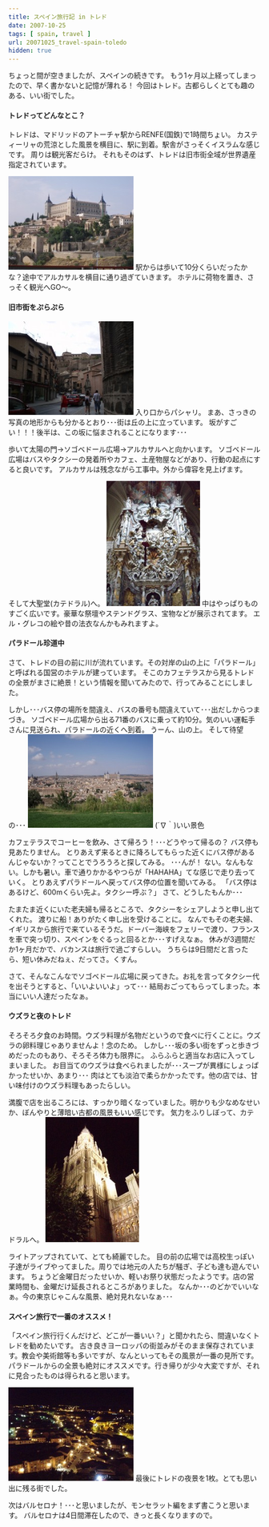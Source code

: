 ```yaml
---
title: スペイン旅行記 in トレド
date: 2007-10-25
tags: [ spain, travel ]
url: 20071025_travel-spain-toledo
hidden: true
---
```

ちょっと間が空きましたが、スペインの続きです。
もう1ヶ月以上経ってしまったので、早く書かないと記憶が薄れる！
今回はトレド。古都らしくとても趣のある、いい街でした。
<!--more-->

<h4>トレドってどんなとこ？</h4>
トレドは、マドリッドのアトーチャ駅からRENFE(国鉄)で1時間ちょい。
カスティーリャの荒涼とした風景を横目に、駅に到着。駅舎がさっそくイスラムな感じです。
周りは観光客だらけ。
それもそのはず、トレドは旧市街全域が世界遺産指定されています。

<a href="/images/posts/P9140066.jpg"><img src="/images/posts/_P9140066.jpg" width="250" height="187" alt="Toledo1" title="Toledo1" class="" /></a>
駅からは歩いて10分くらいだったかな？途中でアルカサルを横目に通り過ぎていきます。
ホテルに荷物を置き、さっそく観光へGO～。

<h4>旧市街をぷらぷら</h4>
<a href="/images/posts/P9140076.jpg"><img src="/images/posts/_P9140076.jpg" width="250" height="187" alt="Toledo2" title="Toledo2" class="" /></a>
入り口からパシャリ。
まあ、さっきの写真の地形からも分かるとおり･･･街は丘の上に立っています。
坂がすごい！！！後半は、この坂に悩まされることになります･･･

歩いて太陽の門→ソゴベドール広場→アルカサルへと向かいます。
ソゴベドール広場はバスやタクシーの発着所やカフェ、土産物屋などがあり、行動の起点にすると良いです。
アルカサルは残念ながら工事中。外から偉容を見上げます。

そして大聖堂(カテドラル)へ。
<a href="/images/posts/P9140102.jpg"><img src="/images/posts/_P9140102.jpg" width="187" height="250" alt="Toledo3" title="Toledo3" class="" /></a>
中はやっぱりものすごく広いです。豪華な祭壇やステンドグラス、宝物などが展示されてます。
エル・グレコの絵や昔の法衣なんかもみれますよ。

<h4>パラドール珍道中</h4>
さて、トレドの目の前に川が流れています。その対岸の山の上に「パラドール」と呼ばれる国営のホテルが建っています。
そこのカフェテラスから見るトレドの全景がまさに絶景！という情報を聞いてみたので、行ってみることにしました。

しかし･･･バス停の場所を間違え、バスの番号も間違えていて･･･出だしからつまづき。
ソゴベドール広場から出る71番のバスに乗って約10分。気のいい運転手さんに見送られ、パラドールの近くへ到着。
うーん、山の上。
そして待望の･･･
<a href="/images/posts/P9140119.jpg"><img src="/images/posts/_P9140119.jpg" width="250" height="187" alt="Toledo4" title="Toledo4" class="" /></a>
(´∇｀)いい景色

カフェテラスでコーヒーを飲み、さて帰ろう！･･･どうやって帰るの？
バス停も見あたりません。
とりあえず来るときに降ろしてもらった近くにバス停があるんじゃないか？ってことでうろうろと探してみる。
･･･んが！
ない。なんもない。しかも暑い。車で通りかかるやつらが「HAHAHA」てな感じで走り去っていく。
とりあえずパラドールへ戻ってバス停の位置を聞いてみる。
「バス停はあるけど、600mくらい先よ。タクシー呼ぶ？」
さて、どうしたもんか･･･

たまたま近くにいた老夫婦も帰るところで、タクシーをシェアしようと申し出てくれた。
渡りに船！ありがたく申し出を受けることに。
なんでもその老夫婦、イギリスから旅行で来ているそうだ。ドーバー海峡をフェリーで渡り、フランスを車で突っ切り、スペインをぐるっと回るとか･･･すげえなぁ。
休みが3週間だか1ヶ月だかで、バカンスは旅行で過ごすらしい。
うちらは9日間だと言ったら、短い休みだねぇ、だってさ。くすん。

さて、そんなこんなでソゴベドール広場に戻ってきた。お礼を言ってタクシー代を出そうとすると、「いいよいいよ」って･･･
結局おごってもらってしまった。本当にいい人達だったなぁ。

<h4>ウズラと夜のトレド</h4>
そろそろ夕食のお時間。ウズラ料理が名物だというので食べに行くことに。ウズラの卵料理じゃありませんよ！念のため。
しかし･･･坂の多い街をずっと歩きづめだったのもあり、そろそろ体力も限界に。
ふらふらと適当なお店に入ってしまいました。
お目当てのウズラは食べられましたが･･･スープが異様にしょっぱかったせいか、あまり･･･
肉はとても淡泊で柔らかかったです。他の店では、甘い味付けのウズラ料理もあったらしい。

満腹で店を出るころには、すっかり暗くなっていました。明かりも少なめなせいか、ぼんやりと薄暗い古都の風景もいい感じです。
気力をふりしぼって、カテドラルへ。
<a href="/images/posts/P9150131.jpg"><img src="/images/posts/_P9150131.jpg" width="187" height="250" alt="Toledo5" title="Toledo5" class="" /></a>

ライトアップされていて、とても綺麗でした。
目の前の広場では高校生っぽい子達がライブやってました。周りでは地元の人たちが騒ぎ、子ども達も遊んでいます。
ちょうど金曜日だったせいか、軽いお祭り状態だったようです。店の営業時間も、金曜だけ延長されるところがありました。
なんか･･･のどかでいいなぁ。今の東京じゃこんな風景、絶対見れないなぁ･･･

<h4>スペイン旅行で一番のオススメ！</h4>
「スペイン旅行行くんだけど、どこが一番いい？」と聞かれたら、間違いなくトレドを勧めたいです。
古き良きヨーロッパの街並みがそのまま保存されています。教会や美術館等も多いですが、なんといってもその風景が一番の見所です。
パラドールからの全景も絶対にオススメです。行き帰りが少々大変ですが、それに見合ったものは得られると思います。

<a href="/images/posts/P9150139.jpg"><img src="/images/posts/_P9150139.jpg" width="250" height="187" alt="Toledo6" title="Toledo6" class="" /></a>
最後にトレドの夜景を1枚。とても思い出に残る街でした。

次はバルセロナ！･･･と思いましたが、モンセラット編をまず書こうと思います。
バルセロナは4日間滞在したので、きっと長くなりますので。
